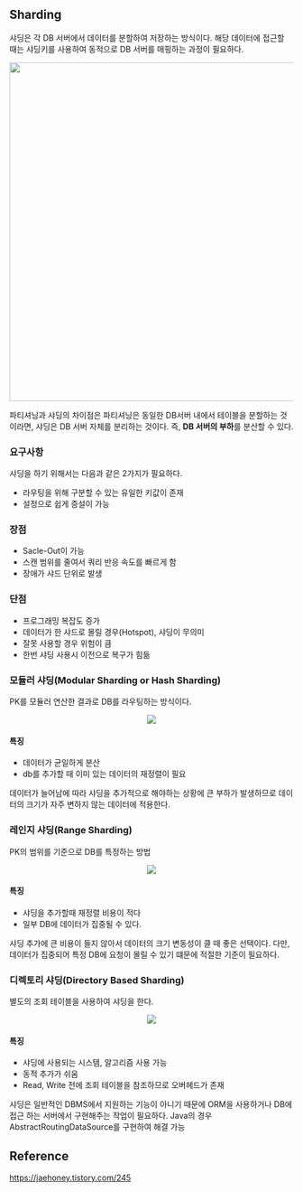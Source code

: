 ## Sharding
샤딩은 각 DB 서버에서 데이터를 분할하여 저장하는 방식이다. 해당 데이터에 접근할 때는 샤딩키를 사용하여 동적으로 DB 서버를 매핑하는 과정이 필요하다.

<p align="center">
<img src="https://user-images.githubusercontent.com/29935137/212655697-4d2ec7d3-2c94-4e1c-b285-9a507f6c02fb.png" height="600px" width="800px"/>
</p>

파티셔닝과 샤딩의 차이점은 파티셔닝은 동일한 DB서버 내에서 테이블을 분할하는 것이라면, 샤딩은 DB 서버 자체를 분리하는 것이다. 즉, **DB 서버의 부하**를 분산할 수 있다.

### 요구사항
샤딩을 하기 위해서는 다음과 같은 2가지가 필요하다.

- 라우팅을 위해 구분할 수 있는 유일한 키값이 존재
- 설정으로 쉽게 증설이 가능

### 장점
- Sacle-Out이 가능
- 스캔 범위를 줄여서 쿼리 반응 속도를 빠르게 함
- 장애가 샤드 단위로 발생

### 단점
- 프로그래밍 복잡도 증가
- 데이터가 한 샤드로 몰릴 경우(Hotspot), 샤딩이 무의미 
- 잘못 사용할 경우 위험이 큼
- 한번 샤딩 사용시 이전으로 복구가 힘듦


### 모듈러 샤딩(Modular Sharding or Hash Sharding)
PK를 모듈러 연산한 결과로 DB를 라우팅하는 방식이다.

<p align="center">
<img src="https://user-images.githubusercontent.com/29935137/212656500-ade381d7-8e93-4dc2-a7cc-40183d8ea31a.png"/>
</p>

#### 특징
- 데이터가 균일하게 분산
- db를 추가할 때 이미 있는 데이터의 재정렬이 필요

데이터가 늘어남에 따라 샤딩을 추가적으로 해야하는 상황에 큰 부하가 발생하므로 데이터의 크기가 자주 변하지 않는 데이터에 적용한다.

### 레인지 샤딩(Range Sharding)
PK의 범위를 기준으로 DB를 특정하는 방법

<p align="center">
<img src="https://user-images.githubusercontent.com/29935137/212656962-57d6c0e9-7514-4658-a299-cd13bba64de9.png"/>
</p>

#### 특징
- 샤딩을 추가할때 재정렬 비용이 적다
- 일부 DB에 데이터가 집중될 수 있다.

샤딩 추가에 큰 비용이 들지 않아서 데이터의 크기 변동성이 클 때 좋은 선택이다.
다만, 데이터가 집중되어 특정 DB에 요청이 몰릴 수 있기 떄문에 적절한 기준이 필요하다.

### 디렉토리 샤딩(Directory Based Sharding)
별도의 조회 테이블을 사용하여 샤딩을 한다.

<p align="center">
<img src="https://user-images.githubusercontent.com/29935137/212657755-f350c182-df4a-4f17-9f32-4f54b4859b91.png"/>
</p>

#### 특징
- 샤딩에 사용되는 시스템, 알고리즘 사용 가능
- 동적 추가가 쉬움
- Read, Write 전에 조회 테이블을 참조하므로 오버헤드가 존재

샤딩은 일반적인 DBMS에서 지원하는 기능이 아니기 때문에 ORM을 사용하거나 DB에 접근 하는 서버에서 구현해주는 작업이 필요하다.
Java의 경우 AbstractRoutingDataSource를 구현하여 해결 가능

## Reference
https://jaehoney.tistory.com/245
